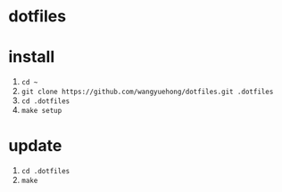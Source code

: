 dotfiles
========

# install
1. `cd ~`
2. `git clone https://github.com/wangyuehong/dotfiles.git .dotfiles`
3. `cd .dotfiles`
4. `make setup`

# update
1. `cd .dotfiles`
2. `make`

